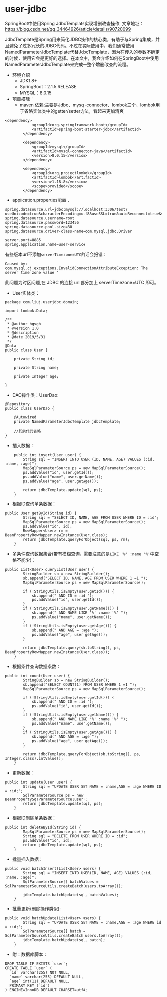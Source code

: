 # user-jdbc
SpringBoot中使用Spring JdbcTemplate实现增删改查操作, 文章地址：https://blog.csdn.net/qq_34464926/article/details/90720099

JdbcTemplate是Spring用来简化JDBC操作的核心类，有助于与Spring集成，并且避免了过多冗长的JDBC代码。不过在实际使用中，我们通常使用NamedParameterJdbcTemplate代替JdbcTemplate，因为在传入的参数不确定的时候，使用它会是更好的选择。在本文中，我会介绍如何在SpringBoot中使用NamedParameterJdbcTemplate来完成一整个增删改查的流程。
- 环境介绍
  - JDK1.8+
  - SpringBoot：2.1.5.RELEASE
  - MYSQL：8.0.15
- 项目搭建：
  - maven 依赖:主要是Jdbc、mysql-connector、lombok三个，lombok用于省略实体类中的getter/setter方法，看起来更加清爽
```
<dependency>
            <groupId>org.springframework.boot</groupId>
            <artifactId>spring-boot-starter-jdbc</artifactId>
        </dependency>

        <dependency>
            <groupId>mysql</groupId>
            <artifactId>mysql-connector-java</artifactId>
            <version>8.0.15</version>
        </dependency>

        <dependency>
            <groupId>org.projectlombok</groupId>
            <artifactId>lombok</artifactId>
            <version>1.18.8</version>
            <scope>provided</scope>
        </dependency>
```
  - application.properties配置：
```
spring.datasource.url=jdbc:mysql://localhost:3306/test?useUnicode=true&characterEncoding=utf8&useSSL=true&autoReconnect=true&serverTimezone=UTC
spring.datasource.username=root
spring.datasource.password=123456
spring.datasource.pool-size=30
spring.datasource.driver-class-name=com.mysql.jdbc.Driver

server.port=8885
spring.application.name=user-service
```
有些版本url不添加`serverTimezone=UTC`的话会报错：
```
Caused by: com.mysql.cj.exceptions.InvalidConnectionAttributeException: The server time zone value '
```
此问题为时区问题,在 JDBC 的连接 url 部分加上 serverTimezone=UTC 即可。 
- User实体类：
```
package com.liuj.userjdbc.domain;

import lombok.Data;

/**
 * @author hgvgh
 * @version 1.0
 * @description
 * @date 2019/5/31
 */
@Data
public class User {

    private String id;

    private String name;

    private Integer age;

}
```
- DAO操作类：UserDao:
```
@Repository
public class UserDao {

    @Autowired
    private NamedParameterJdbcTemplate jdbcTemplate;
    
    //其余代码省略
}

```
- 插入数据：
```
    public int insert(User user) {
        String sql = "INSERT INTO USER (ID, NAME, AGE) VALUES (:id, :name, :age)";
        MapSqlParameterSource ps = new MapSqlParameterSource();
        ps.addValue("id", user.getId());
        ps.addValue("name", user.getName());
        ps.addValue("age", user.getAge());

        return jdbcTemplate.update(sql, ps);
    }
```
- 根据ID查询单条数据：
```
public User getById(String id) {
        String sql = "SELECT ID, NAME, AGE FROM USER WHERE ID = :id";
        MapSqlParameterSource ps = new MapSqlParameterSource();
        ps.addValue("id", id);
        RowMapper<User> rm = BeanPropertyRowMapper.newInstance(User.class);
        return jdbcTemplate.queryForObject(sql, ps, rm);
    }
```
- 多条件查询数据集合(带有模糊查询，需要注意的是`LIKE '%' :name '%'`中空格不能少)：
```
public List<User> queryList(User user) {
        StringBuilder sb = new StringBuilder();
        sb.append("SELECT ID, NAME, AGE FROM USER WHERE 1 =1 ");
        MapSqlParameterSource ps = new MapSqlParameterSource();

        if (!StringUtils.isEmpty(user.getId())) {
            sb.append(" AND ID = :id ");
            ps.addValue("id", user.getId());
        }
        if (!StringUtils.isEmpty(user.getName())) {
            sb.append(" AND NAME LIKE '%' :name '%' ");
            ps.addValue("name", user.getName());
        }
        if (!StringUtils.isEmpty(user.getAge())) {
            sb.append(" AND AGE = :age ");
            ps.addValue("age", user.getAge());
        }

        return jdbcTemplate.query(sb.toString(), ps, BeanPropertyRowMapper.newInstance(User.class));
    }
```
- 根据条件查询数据条数：
```
public int count(User user) {
        StringBuilder sb = new StringBuilder();
        sb.append("SELECT COUNT(1) FROM USER WHERE 1 =1 ");
        MapSqlParameterSource ps = new MapSqlParameterSource();

        if (!StringUtils.isEmpty(user.getId())) {
            sb.append(" AND ID = :id ");
            ps.addValue("id", user.getId());
        }
        if (!StringUtils.isEmpty(user.getName())) {
            sb.append(" AND NAME LIKE '%' :name '%' ");
            ps.addValue("name", user.getName());
        }
        if (!StringUtils.isEmpty(user.getAge())) {
            sb.append(" AND AGE = :age ");
            ps.addValue("age", user.getAge());
        }

        return jdbcTemplate.queryForObject(sb.toString(), ps, Integer.class).intValue();
    }
```
- 更新数据：
```
public int update(User user) {
        String sql = "UPDATE USER SET NAME = :name,AGE = :age WHERE ID = :id;";
        SqlParameterSource ps = new BeanPropertySqlParameterSource(user);
        return jdbcTemplate.update(sql, ps);
    }
```
- 根据ID删除单条数据：
```
public int deleteById(String id) {
        MapSqlParameterSource ps = new MapSqlParameterSource();
        String sql = "DELETE FROM USER WHERE ID = :id";
        ps.addValue("id", id);
        return jdbcTemplate.update(sql, ps);
    }
```
- 批量插入数据：
```
public void batchInsert(List<User> users) {
        String sql = "INSERT INTO USER(ID, NAME, AGE) VALUES (:id, :name, :age)";
        SqlParameterSource[] batchValues = SqlParameterSourceUtils.createBatch(users.toArray());

        jdbcTemplate.batchUpdate(sql, batchValues);
    }
```
- 批量更新(删除操作类似):
```
public void batchUpdate(List<User> users) {
        String sql = "UPDATE USER SET NAME = :name,AGE = :age WHERE id = :id;";
        SqlParameterSource[] batch = SqlParameterSourceUtils.createBatch(users.toArray());
        jdbcTemplate.batchUpdate(sql, batch);
    }
```


- 附：数据库脚本：
```
DROP TABLE IF EXISTS `user`;
CREATE TABLE `user` (
  `id` varchar(255) NOT NULL,
  `name` varchar(255) DEFAULT NULL,
  `age` int(11) DEFAULT NULL,
  PRIMARY KEY (`id`)
) ENGINE=InnoDB DEFAULT CHARSET=utf8;
```
